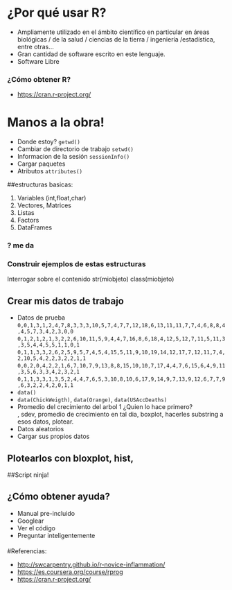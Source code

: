 # ¿Por qué usar R?
* Ampliamente utilizado en el ámbito científico en particular en áreas biológicas / de la salud / ciencias de la tierra / ingeniería /estadística, entre otras...
* Gran cantidad de software escrito en este lenguaje.
* Software Libre

### ¿Cómo obtener R?
* https://cran.r-project.org/

# Manos  a la obra!

  * Donde estoy?
 `getwd()`
  * Cambiar de directorio de trabajo
  `setwd()`
  * Informacion de la sesión
`sessionInfo()`
  * Cargar paquetes 
  * Atributos
  `attributes()`



##estructuras basicas:
  1. Variables (int,float,char)
  2. Vectores, Matrices
  3. Listas
  4. Factors
  5. DataFrames


### ? me da 
### Construir ejemplos de estas estructuras

Interrogar sobre el contenido
str(miobjeto)
class(miobjeto)

## Crear mis datos de trabajo
* Datos de prueba  
`0,0,1,3,1,2,4,7,8,3,3,3,10,5,7,4,7,7,12,18,6,13,11,11,7,7,4,6,8,8,4,4,5,7,3,4,2,3,0,0`
`0,1,2,1,2,1,3,2,2,6,10,11,5,9,4,4,7,16,8,6,18,4,12,5,12,7,11,5,11,3,3,5,4,4,5,5,1,1,0,1`
`0,1,1,3,3,2,6,2,5,9,5,7,4,5,4,15,5,11,9,10,19,14,12,17,7,12,11,7,4,2,10,5,4,2,2,3,2,2,1,1`
`0,0,2,0,4,2,2,1,6,7,10,7,9,13,8,8,15,10,10,7,17,4,4,7,6,15,6,4,9,11,3,5,6,3,3,4,2,3,2,1`
`0,1,1,3,3,1,3,5,2,4,4,7,6,5,3,10,8,10,6,17,9,14,9,7,13,9,12,6,7,7,9,6,3,2,2,4,2,0,1,1 `
* `data()`
* `data(ChickWeigth)`, `data(Orange)`, `data(USAccDeaths)`
* Promedio del crecimiento del arbol 1 ¿Quien lo hace primero? <br>, sdev, promedio de crecimiento en tal dia, boxplot, hacerles substring a esos datos, plotear.
* Datos aleatorios
* Cargar sus propios datos
## Plotearlos con bloxplot, hist, 


##Script ninja!

## ¿Cómo obtener ayuda?
* Manual pre-incluido
* Googlear
* Ver el código
* Preguntar inteligentemente

####
#Referencias:
* http://swcarpentry.github.io/r-novice-inflammation/
* https://es.coursera.org/course/rprog
* https://cran.r-project.org/
